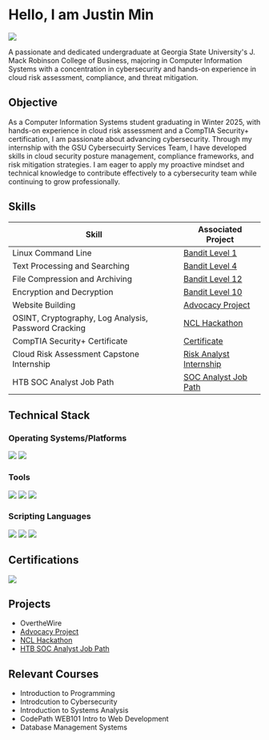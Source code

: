 # Hello, I am Justin Min
<a href="https://www.linkedin.com/in/jkunm687" target="_blank"><img src="https://img.shields.io/badge/-LinkedIn-0072b1?&style=for-the-badge&logo=linkedin&logoColor=white" /></a>


A passionate and dedicated undergraduate at Georgia State University's J. Mack Robinson College of Business, majoring in Computer Information Systems with a concentration in cybersecurity and hands-on experience in cloud risk assessment, compliance, and threat mitigation.

## Objective

As a Computer Information Systems student graduating in Winter 2025, with hands-on experience in cloud risk assessment and a CompTIA Security+ certification, I am passionate about advancing cybersecurity. Through my internship with the GSU Cybersecuirty Services Team, I have developed skills in cloud security posture management, compliance frameworks, and risk mitigation strategies. I am eager to apply my proactive mindset and technical knowledge to contribute effectively to a cybersecurity team while continuing to grow professionally.

## Skills

| Skill                                         | Associated Project         |
|-----------------------------------------------|----------------------------|
| Linux Command Line          | <a href="https://github.com/jkmin687/Bandit-Lvl-1">Bandit Level 1</a>|
| Text Processing and Searching | <a href="https://github.com/jkmin687/Bandit-Lvl-4">Bandit Level 4</a>|
| File Compression and Archiving         | <a href="https://github.com/jkmin687/Bandit-Level-12">Bandit Level 12</a> |
| Encryption and Decryption     | <a href="https://github.com/jkmin687/OverTheWire-Lvl-10">Bandit Level 10</a>|
| Website Building                | <a href="https://github.com/jkmin687/Advocacy-Project">Advocacy Project</a>| 
| OSINT, Cryptography, Log Analysis, Password Cracking | <a href="https://github.com/jkmin687/NCL-Hackathon/tree/main">NCL Hackathon</a>|
| CompTIA Security+ Certificate                 | <a href="https://github.com/jkmin687/Security-Certificate">Certificate</a> |
| Cloud Risk Assessment Capstone Internship                 | <a href="https://github.com/jkmin687/Risk-Analyst-Internship/blob/main/README.md">Risk Analyst Internship</a> |
| HTB SOC Analyst Job Path               | <a href="https://github.com/jkmin687/HTB-SOC-Analyst">SOC Analyst Job Path</a> |


## Technical Stack 

### Operating Systems/Platforms 
<div>
    <img src="https://img.shields.io/badge/-Kali_Linux-557C94?&style=for-the-badge&logo=Kali&logoColor=white" />
    <img src="https://img.shields.io/badge/-AWS-232F3E?&style=for-the-badge&logo=Amazon-AWS&logoColor=white" />
</div>

### Tools
<div>
    <img src="https://img.shields.io/badge/-CyberChef-3EBB8D?&style=for-the-badge&logo=CyberChef&logoColor=white" />
    <img src="https://img.shields.io/badge/Qualys_TotalCloud-E02826?style=for-the-badge" />
    <img src="https://img.shields.io/badge/Prowler-3A6DA8?style=for-the-badge" />
</div>

### Scripting Languages
<div>
  <img src="https://img.shields.io/badge/-Bash-4EAA25?&style=for-the-badge&logo=GNU&logoColor=white" />
  <img src="https://img.shields.io/badge/-Python-3776AB?&style=for-the-badge&logo=Python&logoColor=white" />
  <img src="https://img.shields.io/badge/-JavaScript-F7DF1E?&style=for-the-badge&logo=JavaScript&logoColor=black" />
</div>

## Certifications
<div>
<img src="https://img.shields.io/badge/CompTIA_Security%2B-009CDE?style=for-the-badge&logo=CompTIA&logoColor=white" />
</div>

## Projects
- OvertheWire
- <a href="https://github.com/jkmin687/Advocacy-Project">Advocacy Project</a>
- <a href="https://github.com/jkmin687/NCL-Hackathon/tree/main">NCL Hackathon</a>
- <a href="https://github.com/jkmin687/HTB-SOC-Analyst">HTB SOC Analyst Job Path</a>

## Relevant Courses
- Introduction to Programming
- Introdcution to Cybersecurity
- Introduction to Systems Analysis
- CodePath WEB101 Intro to Web Development
- Database Management Systems

